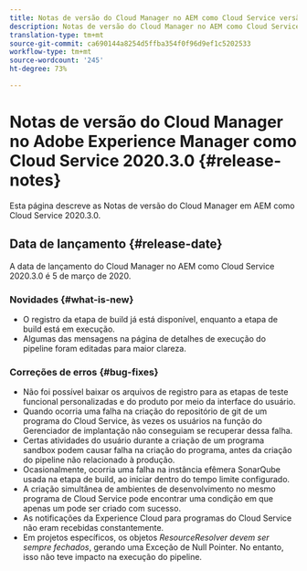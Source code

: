 ```yaml
---
title: Notas de versão do Cloud Manager no AEM como Cloud Service versão 2020.3.0
description: Notas de versão do Cloud Manager no AEM como Cloud Service versão 2020.3.0
translation-type: tm+mt
source-git-commit: ca690144a8254d5ffba354f0f96d9ef1c5202533
workflow-type: tm+mt
source-wordcount: '245'
ht-degree: 73%

---
```



# Notas de versão do Cloud Manager no Adobe Experience Manager como Cloud Service 2020.3.0 {#release-notes}

Esta página descreve as Notas de versão do Cloud Manager em AEM como Cloud Service 2020.3.0.

## Data de lançamento {#release-date}

A data de lançamento do Cloud Manager no AEM como Cloud Service 2020.3.0 é 5 de março de 2020.

### Novidades {#what-is-new}

* O registro da etapa de build já está disponível, enquanto a etapa de build está em execução.
* Algumas das mensagens na página de detalhes de execução do pipeline foram editadas para maior clareza.

### Correções de erros {#bug-fixes}

* Não foi possível baixar os arquivos de registro para as etapas de teste funcional personalizadas e do produto por meio da interface do usuário.
* Quando ocorria uma falha na criação do repositório de git de um programa do Cloud Service, às vezes os usuários na função do Gerenciador de implantação não conseguiam se recuperar dessa falha.
* Certas atividades do usuário durante a criação de um programa sandbox podem causar falha na criação do programa, antes da criação do pipeline não relacionado à produção.
* Ocasionalmente, ocorria uma falha na instância efêmera SonarQube usada na etapa de build, ao iniciar dentro do tempo limite configurado.
* A criação simultânea de ambientes de desenvolvimento no mesmo programa de Cloud Service pode encontrar uma condição em que apenas um pode ser criado com sucesso.
* As notificações da Experience Cloud para programas do Cloud Service não eram recebidas constantemente.
* Em projetos específicos, os objetos *ResourceResolver devem ser sempre fechados*, gerando uma Exceção de Null Pointer. No entanto, isso não teve impacto na execução do pipeline.